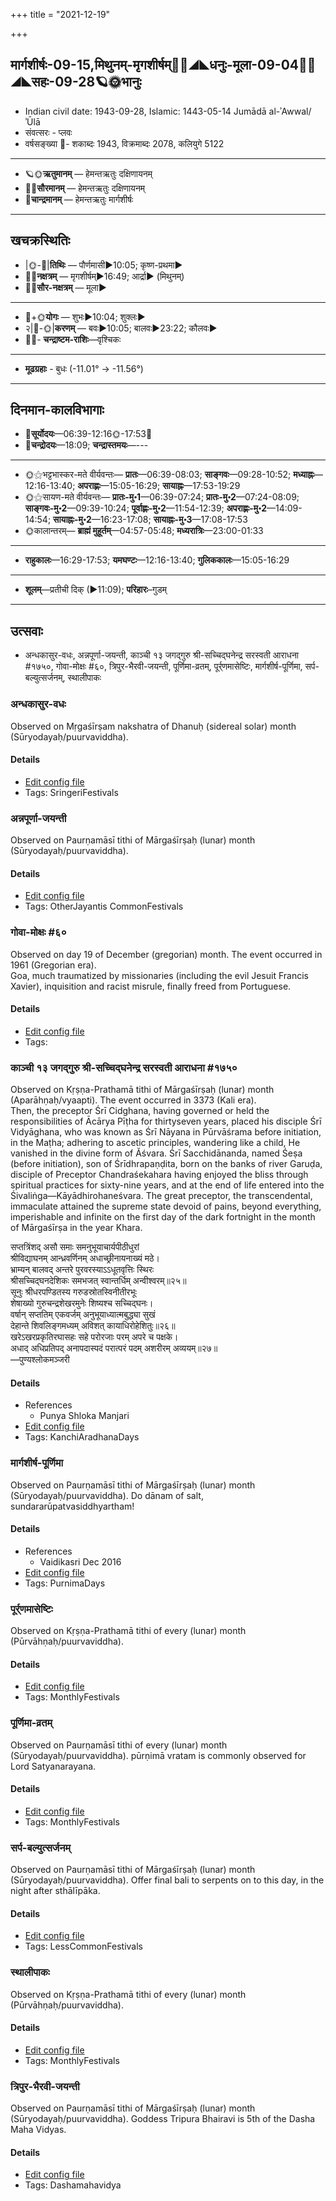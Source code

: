 +++
title = "2021-12-19"

+++
## मार्गशीर्षः-09-15,मिथुनम्-मृगशीर्षम्🌛🌌◢◣धनुः-मूला-09-04🌌🌞◢◣सहः-09-28🪐🌞भानुः
- Indian civil date: 1943-09-28, Islamic: 1443-05-14 Jumādā al-ʾAwwal/ʾŪlā
- संवत्सरः - प्लवः
- वर्षसङ्ख्या 🌛- शकाब्दः 1943, विक्रमाब्दः 2078, कलियुगे 5122
___________________
- 🪐🌞**ऋतुमानम्** — हेमन्तऋतुः दक्षिणायनम्
- 🌌🌞**सौरमानम्** — हेमन्तऋतुः दक्षिणायनम्
- 🌛**चान्द्रमानम्** — हेमन्तऋतुः मार्गशीर्षः
___________________


## खचक्रस्थितिः
- |🌞-🌛|**तिथिः** — पौर्णमासी►10:05; कृष्ण-प्रथमा►  
- 🌌🌛**नक्षत्रम्** — मृगशीर्षम्►16:49; आर्द्रा► (मिथुनम्)  
- 🌌🌞**सौर-नक्षत्रम्** — मूला►  
___________________
- 🌛+🌞**योगः** — शुभः►10:04; शुक्लः►  
- २|🌛-🌞|**करणम्** — बवः►10:05; बालवः►23:22; कौलवः►  
- 🌌🌛- **चन्द्राष्टम-राशिः**—वृश्चिकः  
___________________
- **मूढग्रहाः** - बुधः (-11.01° → -11.56°)
___________________


## दिनमान-कालविभागाः
- 🌅**सूर्योदयः**—06:39-12:16🌞️-17:53🌇  
- 🌛**चन्द्रोदयः**—18:09; **चन्द्रास्तमयः**—---  
___________________
- 🌞⚝भट्टभास्कर-मते वीर्यवन्तः— **प्रातः**—06:39-08:03; **साङ्गवः**—09:28-10:52; **मध्याह्नः**—12:16-13:40; **अपराह्णः**—15:05-16:29; **सायाह्नः**—17:53-19:29  
- 🌞⚝सायण-मते वीर्यवन्तः— **प्रातः-मु॰1**—06:39-07:24; **प्रातः-मु॰2**—07:24-08:09; **साङ्गवः-मु॰2**—09:39-10:24; **पूर्वाह्णः-मु॰2**—11:54-12:39; **अपराह्णः-मु॰2**—14:09-14:54; **सायाह्नः-मु॰2**—16:23-17:08; **सायाह्नः-मु॰3**—17:08-17:53  
- 🌞कालान्तरम्— **ब्राह्मं मुहूर्तम्**—04:57-05:48; **मध्यरात्रिः**—23:00-01:33  
___________________
- **राहुकालः**—16:29-17:53; **यमघण्टः**—12:16-13:40; **गुलिककालः**—15:05-16:29  
___________________
- **शूलम्**—प्रतीची दिक् (►11:09); **परिहारः**–गुडम्  
___________________

## उत्सवाः
- अन्धकासुर-वधः, अन्नपूर्णा-जयन्ती, काञ्ची १३ जगद्गुरु श्री-सच्चिद्घनेन्द्र सरस्वती आराधना #१७५०, गोवा-मोक्षः #६०, त्रिपुर-भैरवी-जयन्ती, पूर्णिमा-व्रतम्, पूर्र्णमासेष्टिः, मार्गशीर्ष-पूर्णिमा, सर्प-बल्युत्सर्जनम्, स्थालीपाकः
### अन्धकासुर-वधः

Observed on Mṛgaśīrṣam nakshatra of Dhanuḥ (sidereal solar) month (Sūryodayaḥ/puurvaviddha). 

#### Details
- [Edit config file](https://github.com/jyotisham/adyatithi/tree/master/devatA/shaiva/sidereal_solar_month/nakshatra/09/05/andhakAsura-vadhaH.toml)
- Tags: SringeriFestivals


### अन्नपूर्णा-जयन्ती

Observed on Paurṇamāsī tithi of Mārgaśīrṣaḥ (lunar) month (Sūryodayaḥ/puurvaviddha). 

#### Details
- [Edit config file](https://github.com/jyotisham/adyatithi/tree/master/devatA/shakti/lunar_month/tithi/09/15/annapUrNA~jayantI.toml)
- Tags: OtherJayantis CommonFestivals


### गोवा-मोक्षः #६०

Observed on day 19 of December (gregorian) month. The event occurred in 1961 (Gregorian era).  
Goa, much traumatized by missionaries (including the evil Jesuit Francis Xavier), inquisition and racist misrule, finally freed from Portuguese.


#### Details
- [Edit config file](https://github.com/jyotisham/adyatithi/tree/master/mahApuruSha/xatra-later/gregorian/day/12/19/govA-moxaH.toml)
- Tags: 


### काञ्ची १३ जगद्गुरु श्री-सच्चिद्घनेन्द्र सरस्वती आराधना #१७५०

Observed on Kṛṣṇa-Prathamā tithi of Mārgaśīrṣaḥ (lunar) month (Aparāhṇaḥ/vyaapti). The event occurred in 3373 (Kali era).  
Then, the preceptor Śrī Cidghana, having governed or held the responsibilities of Ācārya Pīṭha for thirtyseven years, placed his disciple Śrī Vidyāghana, who was known as Śrī Nāyana in Pūrvāśrama before initiation, in the Maṭha; adhering to ascetic principles, wandering like a child, He vanished in the divine form of Ăśvara. Śrī Sacchidānanda, named Śeṣa (before initiation), son of Śrīdhrapaṇḍita, born on the banks of river Garuḍa, disciple of Preceptor Chandraśekahara having enjoyed the bliss through spiritual practices for sixty-nine years, and at the end of life entered into the Śivaliṅga—Kāyādhirohaneśvara. The great preceptor, the transcendental, immaculate attained the supreme state devoid of pains, beyond everything, imperishable and infinite on the first day of the dark fortnight in the month of Mārgaśīrṣa in the year Khara. 

सप्तत्रिंशद् असौ समाः समनुभूयाचार्यपीठीधुरां  
श्रीविद्याघनम् आन्ध्रवर्णिनम् अधाच्छ्रीनायनाख्यं मठे।  
भ्राम्यन् बालवद् अन्तरे पुरवरस्याऽऽधूतवृत्तिः स्थिरः  
श्रीसच्चिद्घनदेशिकः समभजत् स्वान्तर्धिम् अन्वीश्वरम्॥२५॥  
सूनुः श्रीधरपण्डितस्य गरुडस्रोतस्विनीतीरभूः  
शेषाख्यो गुरुचन्द्रशेखरमुनेः शिष्यश्च सच्चिद्घनः।  
वर्षान् सप्ततिम् एकवर्जम् अनुभूयाध्यात्मबुद्ध्या सुखं  
देहान्ते शिवलिङ्गमध्यम् अविशत् कायाधिरोहेशितुः॥२६॥  
खरेऽखरप्रकृतिरघासहः सहे परोरजाः परम् अपरे च पक्षके।  
अधाद् अधिप्रतिपद् अनापदास्पदं परात्परं पदम् अशरीरम् अव्ययम्॥२७॥  
—पुण्यश्लोकमञ्जरी



#### Details
- References
  - Punya Shloka Manjari
- [Edit config file](https://github.com/jyotisham/adyatithi/tree/master/mahApuruSha/kAnchI-maTha/lunar_month/tithi/09/16/kAJcI%2013%20jagadguru%20zrI~saccidghanEndra%20sarasvatI%20ArAdhanA.toml)
- Tags: KanchiAradhanaDays


### मार्गशीर्ष-पूर्णिमा

Observed on Paurṇamāsī tithi of Mārgaśīrṣaḥ (lunar) month (Sūryodayaḥ/puurvaviddha). Do dānam of salt, sundararūpatvasiddhyartham!

#### Details
- References
  - Vaidikasri Dec 2016
- [Edit config file](https://github.com/jyotisham/adyatithi/tree/master/general/lunar_month/tithi/09/15/mArgazIrSa-pUrNimA.toml)
- Tags: PurnimaDays


### पूर्र्णमासेष्टिः

Observed on Kṛṣṇa-Prathamā tithi of every (lunar) month (Pūrvāhṇaḥ/puurvaviddha). 

#### Details
- [Edit config file](https://github.com/jyotisham/adyatithi/tree/master/gRhya/general/lunar_month/tithi/00/16/pUrNamAseShTiH.toml)
- Tags: MonthlyFestivals


### पूर्णिमा-व्रतम्

Observed on Paurṇamāsī tithi of every (lunar) month (Sūryodayaḥ/puurvaviddha). pūrṇimā vratam is commonly observed for Lord Satyanarayana.

#### Details
- [Edit config file](https://github.com/jyotisham/adyatithi/tree/master/devatA/vaiShNava/lunar_month/tithi/00/15/pUrNimA~vratam.toml)
- Tags: MonthlyFestivals


### सर्प-बल्युत्सर्जनम्

Observed on Paurṇamāsī tithi of Mārgaśīrṣaḥ (lunar) month (Sūryodayaḥ/puurvaviddha). Offer final bali to serpents on to this day, in the night after sthālīpāka.

#### Details
- [Edit config file](https://github.com/jyotisham/adyatithi/tree/master/gRhya/Apastamba/lunar_month/tithi/09/15/sarpa-bali-utsarjanam.toml)
- Tags: LessCommonFestivals


### स्थालीपाकः

Observed on Kṛṣṇa-Prathamā tithi of every (lunar) month (Pūrvāhṇaḥ/puurvaviddha). 

#### Details
- [Edit config file](https://github.com/jyotisham/adyatithi/tree/master/gRhya/general/lunar_month/tithi/00/16/sthAlIpAkaH_16.toml)
- Tags: MonthlyFestivals


### त्रिपुर-भैरवी-जयन्ती

Observed on Paurṇamāsī tithi of Mārgaśīrṣaḥ (lunar) month (Sūryodayaḥ/puurvaviddha). Goddess Tripura Bhairavi is 5th of the Dasha Maha Vidyas.

#### Details
- [Edit config file](https://github.com/jyotisham/adyatithi/tree/master/devatA/shakti/lunar_month/tithi/09/15/tripura~bhairavI~jayantI.toml)
- Tags: Dashamahavidya


